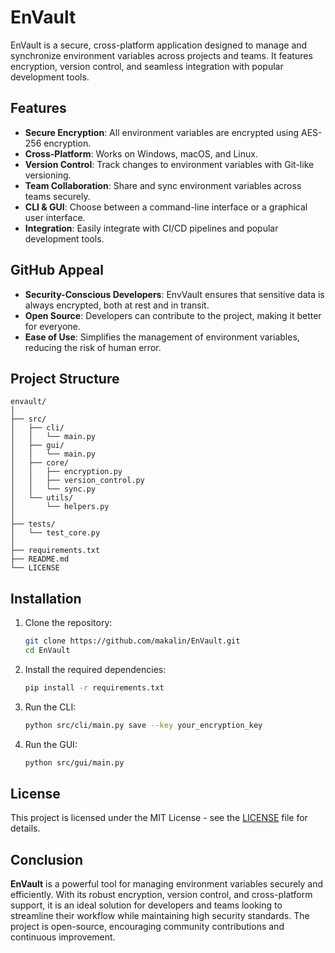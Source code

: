 # EnVault

EnVault is a secure, cross-platform application designed to manage and synchronize environment variables across projects and teams. It features encryption, version control, and seamless integration with popular development tools.

## Features

- **Secure Encryption**: All environment variables are encrypted using AES-256 encryption.
- **Cross-Platform**: Works on Windows, macOS, and Linux.
- **Version Control**: Track changes to environment variables with Git-like versioning.
- **Team Collaboration**: Share and sync environment variables across teams securely.
- **CLI & GUI**: Choose between a command-line interface or a graphical user interface.
- **Integration**: Easily integrate with CI/CD pipelines and popular development tools.

## GitHub Appeal
- **Security-Conscious Developers**: EnvVault ensures that sensitive data is always encrypted, both at rest and in transit.
- **Open Source**: Developers can contribute to the project, making it better for everyone.
- **Ease of Use**: Simplifies the management of environment variables, reducing the risk of human error.

## Project Structure
```
envault/
│
├── src/
│   ├── cli/
│   │   └── main.py
│   ├── gui/
│   │   └── main.py
│   ├── core/
│   │   ├── encryption.py
│   │   ├── version_control.py
│   │   └── sync.py
│   └── utils/
│       └── helpers.py
│
├── tests/
│   └── test_core.py
│
├── requirements.txt
├── README.md
└── LICENSE
```

## Installation

1. Clone the repository:
   ```bash
   git clone https://github.com/makalin/EnVault.git
   cd EnVault
   ```

2. Install the required dependencies:
   ```bash
   pip install -r requirements.txt
   ```

3. Run the CLI:
   ```bash
   python src/cli/main.py save --key your_encryption_key
   ```

4. Run the GUI:
   ```bash
   python src/gui/main.py
   ```

## License

This project is licensed under the MIT License - see the [LICENSE](LICENSE) file for details.

## Conclusion

**EnVault** is a powerful tool for managing environment variables securely and efficiently. With its robust encryption, version control, and cross-platform support, it is an ideal solution for developers and teams looking to streamline their workflow while maintaining high security standards. The project is open-source, encouraging community contributions and continuous improvement.
